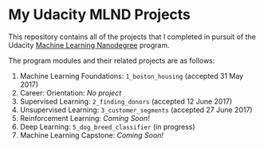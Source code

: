 # My Udacity MLND Projects

This repository contains all of the projects that I completed in pursuit of the Udacity [Machine Learning Nanodegree](https://www.udacity.com/course/machine-learning-engineer-nanodegree--nd009) program.

The program modules and their related projects are as follows:

1. Machine Learning Foundations: `1_boston_housing` (accepted 31 May 2017)
2. Career: Orientation: _No project_
3. Supervised Learning: `2_finding_donors` (accepted 12 June 2017)
4. Unsupervised Learning: `3_customer_segments` (accepted 27 June 2017)
5. Reinforcement Learning: _Coming Soon!_
6. Deep Learning: `5_dog_breed_classifier` (in progress)
7. Machine Learning Capstone: _Coming Soon!_